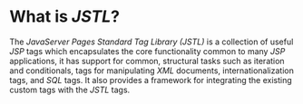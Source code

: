 # What is *JSTL*?
The *JavaServer Pages Standard Tag Library (JSTL)* is a collection of useful *JSP* tags which encapsulates the core functionality common to many *JSP* applications, it has support for common, structural tasks such as iteration and conditionals, tags for manipulating *XML* documents, internationalization tags, and *SQL* tags. It also provides a framework for integrating the existing custom tags with the *JSTL* tags.
